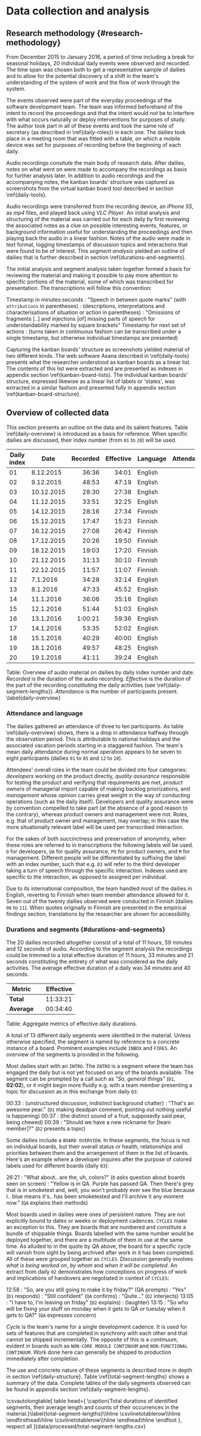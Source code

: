 
# Data collection and analysis

## Research methodology {#research-methodology}

From December 2015 to January 2016, a period of time including a break for seasonal holidays, 20 individual daily events were observed and recorded. The time span was chosen both to get a representative sample of dailies and to allow for the potential discovery of a shift in the team's understanding of the system of work and the flow of work through the system.

The events observed were part of the everyday proceedings of the software development team. The team was informed beforehand of the intent to record the proceedings and that the intent would *not* be to interfere with what occurs naturally or deploy interventions for purposes of study. The author took part in all of these events and took the same role of secretary (as described in \ref{daily-roles}) in each one. The dailies took place in a meeting room that was fitted with a table, on which a mobile device was set for purposes of recording before the beginning of each daily.

Audio recordings consitute the main body of research data. After dailies, notes on what went on were made to accompany the recordings as basis for further analysis later. In addition to audio recordings and the accompanying notes, the kanban boards' structure was captured as screenshots from the virtual kanban board tool described in section \ref{daily-tools}.

Audio recordings were transferred from the recording device, an *iPhone 5S*, as *mp4* files, and played back using *VLC Player*. An initial analysis and structuring of the material was carried out for each daily by first reviewing the associated notes as a clue on possible interesting events, features, or background information useful for understanding the proceedings and then playing back the audio in a linear fashion. Notes of the audio were made in text format, logging timestamps of discussion topics and interactions that were found to be of interest. <!-- TODO: How do I into etnography --> This *segment analysis* yielded an outline of dailies that is further described in section \ref{durations-and-segments}.

The initial analysis and segment analysis taken together formed a basis for reviewing the material and making it possible to pay more attention to specific portions of the material, some of which was transcribed for presentation. The transcriptions will follow this convention:

Timestamp in minutes:seconds
:   "Speech in between quote marks" (with `attributions` in parentheses)
:   (descriptions, interpretations and characterisations of situation or action in parentheses)
:   "Omissions of fragments [..] and injections [of] missing parts of speech for understandability marked by square brackets"
Timestamp for next set of actions
:    (turns taken in continuous fashion can be transcribed under a single timestamp, but otherwise individual timestamps are presented)

Capturing the kanban boards' structure as screenshots yielded material of two different kinds. The web software Asana described in \ref{daily-tools} presents what the researcher understood as kanban boards as a linear list. The contents of this list were extracted and are presented as indexes in appendix section \ref{kanban-board-lists}. The individual kanban boards' structure, expressed likewise as a linear list of labels or 'states', was extracted in a similar fashion and presented fully in appendix section \ref{kanban-board-structure}.

<!-- TODO: Visualisation of the two different kinds of structural data captured -->


## Overview of collected data

This section presents an outline on the data and its salient features. Table \ref{daily-overview} is introduced as a basis for reference. When specific dailies are discussed, their index number (from `01` to `20`) will be used.

| Daily index | Date       | Recorded | Effective | Language | Attendance |
|-------------|------------|---------:|----------:|----------|-----------:|
| 01          | 8.12.2015  |    36:36 |     34:01 | English  |          7 |
| 02          | 9.12.2015  |    48:53 |     47:19 | English  |          ? |
| 03          | 10.12.2015 |    28:30 |     27:38 | English  |          7 |
| 04          | 11.12.2015 |    33:51 |     32:25 | English  |          9 |
| 05          | 14.12.2015 |    28:16 |     27:34 | Finnish  |          7 |
| 06          | 15.12.2015 |    17:47 |     15:23 | Finnish  |          5 |
| 07          | 16.12.2015 |    27:08 |     26:42 | Finnish  |          5 |
| 08          | 17.12.2015 |    20:26 |     19:50 | Finnish  |          ? |
| 09          | 18.12.2015 |    19:03 |     17:20 | Finnish  |          ? |
| 10          | 21.12.2015 |    31:13 |     30:10 | Finnish  |          4 |
| 11          | 22.12.2015 |    11:57 |     11:07 | Finnish  |          3 |
| 12          | 7.1.2016   |    34:28 |     32:14 | English  |          8 |
| 13          | 8.1.2016   |    47:33 |     45:52 | English  |          7 |
| 14          | 11.1.2016  |    36:06 |     35:16 | English  |         10 |
| 15          | 12.1.2016  |    51:44 |     51:03 | English  |          9 |
| 16          | 13.1.2016  |  1:00:21 |     59:36 | English  |          8 |
| 17          | 14.1.2016  |    53:35 |     52:02 | English  |          ? |
| 18          | 15.1.2016  |    40:29 |     40:00 | English  |          7 |
| 19          | 18.1.2016  |    49:57 |     48:25 | English  |          8 |
| 20          | 19.1.2016  |    41:11 |     39:24 | English  |          8 |

Table: Overview of audio material on dailies by daily index number and date. *Recorded* is the duration of the audio recording. *Effective* is the duration of the part of the recording constituting the daily activities (see \ref{daily-segment-lengths}). *Attendance* is the number of participants present. \label{daily-overview}

### Attendance and language

The dailies gathered an attendance of three to ten participants. As table \ref{daily-overview} shows, there is a drop in attendance halfway through the observation period. This is attributable to national holidays and the associated vacation periods starting in a staggered fashion. The team's mean daily attendance during normal operation appears to be seven to eight participants (dailies `01` to `05` and `12` to `20`).

Attendees' overall roles in the team could be divided into four categories: *developers* working on the product directly, *quality assurance* responsible for testing the product and verifying that requirements are met, *product owners* of managerial import capable of making backlog priorizations, and *management* whose opinion carries great weight in the way of conducting operations (such as the daily itself). Developers and quality assurance were by convention compelled to take part (at the absence of a good reason to the contrary), whereas product owners and management were not. Roles, e.g. that of product owner and management, may overlap; in this case the more situationally relevant label will be used per transcribed interaction.

For the sakes of both succinctness and preservation of anonymity, when these roles are referred to in transcriptions the following labels will be used. `D` for developers, `QA` for quality assurance, `PO` for product owners, and `M` for management. Different people will be differentiated by suffixing the label with an index number, such that e.g. `D3` will refer to the third developer taking a turn of speech through the specific interaction. Indexes used are specific to the interaction, as opposed to assigned per individual.

Due to its international composition, the team handled most of the dailies in English, reverting to Finnish when team member attendance allowed for it. Seven out of the twenty dailies observed were conducted in Finnish (dailies `06` to `11`). When quotes originally in Finnish are presented in the empirical findings section, translations by the researcher are shown for accessibility.

### Durations and segments {#durations-and-segments}

The 20 dailies recorded altogether consist of a total of 11 hours, 59 minutes and 12 seconds of audio. According to the segment analysis the recordings could be trimmed to a total effective duration of 11 hours, 33 minutes and 21 seconds constituting the entirety of what was considered as the daily activities. The average effective duration of a daily was 34 minutes and 40 seconds.

| Metric      |   | Effective |
|-------------|---|----------:|
| **Total**   |   |  11:33:21 |
| **Average** |   |  00:34:40 |

Table: Aggregate metrics of effective daily durations.

A total of 13 different daily segments were identified in the material. Unless otherwise specified, the segment is named by reference to a concrete instance of a board. Prominent examples include `INBOX` and `FIRES`. An overview of the segments is provided in the following.

Most dailies start with an `INTRO`. The `INTRO` is a segment where the team has engaged the daily but is not yet focused on any of the boards available. The segment can be prompted by a call such as *"So, general things"* (`01`, **02:02**), or it might begin more fluidly e.g. with a team member presenting a topic for discussion as in this exchange from daily `03`:

00:33
:   (unstructured discussion, indistinct background chatter)
:   "That's an awesome pear." (`D1` making deadpan comment, pointing out nothing useful is happening)
00:37
:   (the distinct sound of a fruit, supposedly said pear, being chewed)
00:39
:   "Should we have a new nickname for [team member]?" (`D2` presents a topic)

Some dailies include a `BOARD OVERVIEW`. In these segments, the focus is not on individual boards, but their overall status or health, relationships and priorities between them and the arrangement of them in the list of boards. Here's an example where a developer inquires after the purpose of colored labels used for different boards (daily `03`):

26:21
:   "What about.. are the, uh, colors?" (`D` asks question about boards seen on screen)
:   "Yellow is in QA. Purple has passed QA. Then there's grey that is in smoketest and, well, you won't probably ever see the blue because I.. blue means it's.. has been smoketested and I'll archive it any moment now." (`QA` explains their methods)

Most boards used in dailies were ones of persistent nature. They are not explicitly bound to dates or weeks or deployment cadences. `CYCLES` make an exception to this. They are boards that are numbered and constitute a bundle of shippable things. Boards labelled with the same number would be deployed together, and there are a multitude of them in use at the same time. As alluded to in the quote by *QA* above, the board for a specific cycle will vanish from sight by being archived after work in it has been completed. All of these were grouped together as `CYCLES`. Discussion generally involves *what is being worked on*, *by whom* and *when it will be completed*. An extract from daily `02` demonstrates how conceptions on progress of work and implications of handovers are negotiated in context of `CYCLES`:

12:58
:   "So, are you still going to make it by friday?" (QA prompts)
:   "Yes" (`D1` responds)
:   "Still confident" (`QA` confirms)
:   "Quite..." (`D2` interjects)
13:05
:   "I have to, I'm leaving on friday" (`D2` explains)
:   (laughter)
13:15
:   "So who will be fixing your stuff on monday when it gets to QA or tuesday when it gets to QA?" (`QA` expresses concern)

*Cycle* is the team's name for a single development cadence. It is used for sets of features that are completed in synchrony with each other and that cannot be shipped incrementally. The opposite of this is a *continuum*, evident in boards such as `NON-CORE MODULE CONTINUUM` and `NON-FUNCTIONAL CONTINUUM`. Work done here can generally be shipped to production immediately after completion.

The use and concrete nature of these segments is described more in depth in section \ref{daily-structure}. Table \ref{total-segment-lengths} shows a summary of the data. Complete tables of the daily segments observed can be found in appendix section \ref{daily-segment-lengths}.

\csvautolongtable[
  table head={
    \caption{Total durations of identified segments, their average length and counts of their occurrences in the material.}\label{total-segment-lengths}\\\hline
    \csvlinetotablerow\\\hline
    \endfirsthead\hline
    \csvlinetotablerow\\\hline
    \endhead\hline
    \endfoot
  },
  respect all
]{data/processed/total-segment-lengths.csv}
